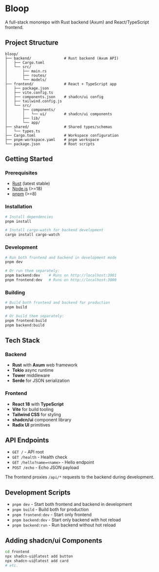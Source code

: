 # Bloop

A full-stack monorepo with Rust backend (Axum) and React/TypeScript frontend.

## Project Structure

```
bloop/
├── backend/               # Rust backend (Axum API)
│   ├── Cargo.toml
│   └── src/
│       ├── main.rs
│       ├── routes/
│       └── models/
├── frontend/              # React + TypeScript app
│   ├── package.json
│   ├── vite.config.ts
│   ├── components.json    # shadcn/ui config
│   ├── tailwind.config.js
│   └── src/
│       ├── components/
│       │   └── ui/        # shadcn/ui components
│       ├── lib/
│       └── app/
├── shared/                # Shared types/schemas
│   └── types.ts
├── Cargo.toml             # Workspace configuration
├── pnpm-workspace.yaml    # pnpm workspace
└── package.json           # Root scripts
```

## Getting Started

### Prerequisites

- [Rust](https://rustup.rs/) (latest stable)
- [Node.js](https://nodejs.org/) (>=18)
- [pnpm](https://pnpm.io/) (>=8)

### Installation

```bash
# Install dependencies
pnpm install

# Install cargo-watch for backend development
cargo install cargo-watch
```

### Development

```bash
# Run both frontend and backend in development mode
pnpm dev

# Or run them separately:
pnpm backend:dev    # Runs on http://localhost:3001
pnpm frontend:dev   # Runs on http://localhost:3000
```

### Building

```bash
# Build both frontend and backend for production
pnpm build

# Or build them separately:
pnpm frontend:build
pnpm backend:build
```

## Tech Stack

### Backend
- **Rust** with **Axum** web framework
- **Tokio** async runtime
- **Tower** middleware
- **Serde** for JSON serialization

### Frontend
- **React 18** with **TypeScript**
- **Vite** for build tooling
- **Tailwind CSS** for styling
- **shadcn/ui** component library
- **Radix UI** primitives

## API Endpoints

- `GET /` - API root
- `GET /health` - Health check
- `GET /hello?name=<name>` - Hello endpoint
- `POST /echo` - Echo JSON payload

The frontend proxies `/api/*` requests to the backend during development.

## Development Scripts

- `pnpm dev` - Start both frontend and backend in development
- `pnpm build` - Build both for production
- `pnpm frontend:dev` - Start only frontend
- `pnpm backend:dev` - Start only backend with hot reload
- `pnpm backend:run` - Run backend without hot reload

## Adding shadcn/ui Components

```bash
cd frontend
npx shadcn-ui@latest add button
npx shadcn-ui@latest add card
# etc.
```
